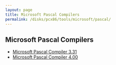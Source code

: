 ```yaml
---
layout: page
title: Microsoft Pascal Compilers
permalink: /disks/pcx86/tools/microsoft/pascal/
---
```


Microsoft Pascal Compilers
--------------------------

* [Microsoft Pascal Compiler 3.31](3.31/)
* [Microsoft Pascal Compiler 4.00](4.00/)
